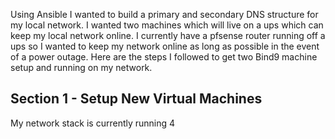 Using Ansible I wanted to build a primary and secondary DNS structure for my local network. I wanted two machines which will live on a ups which can keep my local network online. I currently have a pfsense router running off a ups so I wanted to keep my network online as long as possible in the event of a power outage. Here are the steps I followed to get two Bind9 machine setup and running on my network.

## Section 1 - Setup New Virtual Machines

My network stack is currently running 4 